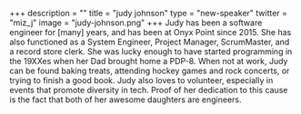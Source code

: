 +++
description = ""
title = "judy johnson"
type = "new-speaker"
twitter = "miz_j"
image = "judy-johnson.png"
+++
Judy has been a software engineer for [many] years, and has been at Onyx Point since 2015. She has also functioned as a System Engineer, Project Manager, ScrumMaster, and a record store clerk. She was lucky enough to have started programming in the 19XXes when her Dad brought home a PDP-8. When not at work, Judy can be found baking treats, attending hockey games and rock concerts, or trying to finish a good book. Judy also loves to volunteer, especially in events that promote diversity in tech. Proof of her dedication to this cause is the fact that both of her awesome daughters are engineers.